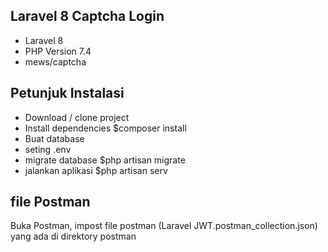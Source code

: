 
## Laravel 8 Captcha Login
- Laravel 8
- PHP Version 7.4
- mews/captcha

## Petunjuk Instalasi
- Download / clone project
- Install dependencies $composer install
- Buat database 
- seting .env
- migrate database $php artisan migrate
- jalankan aplikasi $php artisan serv

## file Postman 
Buka Postman, impost file postman (Laravel JWT.postman_collection.json) yang ada di direktory postman
